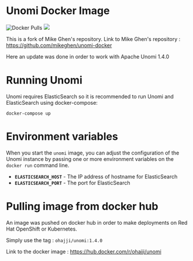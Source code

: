 # Unomi Docker Image
![Docker Pulls](https://img.shields.io/docker/pulls/ohajji/unomi)
[![](https://images.microbadger.com/badges/version/ohajji/unomi.svg)](https://microbadger.com/images/ohajji/unomi "Get your own version badge on microbadger.com")

This is a fork of Mike Ghen's repository. 
Link to Mike Ghen's repository : https://github.com/mikeghen/unomi-docker

Here an update was done in order to work with Apache Unomi 1.4.0

# Running Unomi
Unomi requires ElasticSearch so it is recommended to run Unomi and ElasticSearch using docker-compose:
```
docker-compose up
```

# Environment variables

When you start the `unomi` image, you can adjust the configuration of the Unomi instance by passing one or more environment variables on the `docker run` command line.

- **`ELASTICSEARCH_HOST`** - The IP address of hostname for ElasticSearch
- **`ELASTICSEARCH_PORT`** - The port for ElasticSearch

# Pulling image from docker hub

An image was pushed on docker hub in order to make deployments on Red Hat OpenShift or Kubernetes.

Simply use the tag : 
`ohajji/unomi:1.4.0`

Link to the docker image : https://hub.docker.com/r/ohajji/unomi
